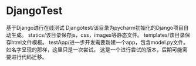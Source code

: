 # DjangoTest
基于Django进行在线测试
Djangotest/该目录为pycharm初始化的Django项目自动生成。
statics/该目录保存js，css，images等静态文件。
templates/该目录保存html文件模板。
testApp/进一步开发需要新建一个app，包含model.py文件。如名字呈现的那样，这里只是一次尝试。
这是一个进行尝试的版本，后期可能需要进行代码迁移。
